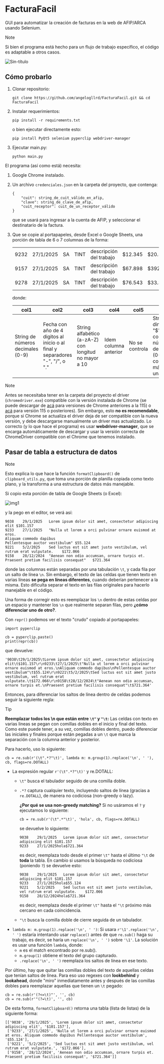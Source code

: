 # FacturaFacil
GUI para automatizar la creación de facturas en la web de AFIP/ARCA usando Selenium.

> [!NOTE]
> Si bien el programa está hecho para un flujo de trabajo específico, el código es adaptable a otros casos.

![Sin-título](https://github.com/user-attachments/assets/04dc84de-2c83-4bb1-93ac-7a3fb56dea10)

## Cómo probarlo

1. Clonar repositorio: 
    
    ```
    git clone https://github.com/angelogllrd/FacturaFacil.git && cd FacturaFacil
    ```

2. Instalar requerimientos: 

    ```
    pip install -r requirements.txt
    ```

    o bien ejecutar directamente esto:

    ```
    pip install PyQt5 selenium pyperclip webdriver-manager
    ```
3. Ejecutar main.py:
    ```
    python main.py
    ```

El programa (así como está) necesita:
1. Google Chrome instalado.

2. Un archivo `credenciales.json` en la carpeta del proyecto, que contenga:
    ```
    {
        "cuit": string_de_cuit_válido_en_afip,
        "clave": string_de_clave_de_afip,
        "cuit_receptor": cuit_de_un_receptor_válido
    }
    ```
    que se usará para ingresar a la cuenta de AFIP, y seleccionar el destinatario de la factura.

3. Que se copie al portapapeles, desde Excel o Google Sheets, una porción de tabla de 6 o 7 columnas de la forma:
   
    <table>
      <tr><td>9232</td><td>27/1/2025</td><td>SA</td><td>TINT</td><td>descripción del trabajo</td><td>$12.345</td><td>$20.500</td></tr>
      <tr><td>9157</td><td>27/1/2025</td><td>SA</td><td>TINT</td><td>descripción del trabajo</td><td>$67.898</td><td>$392.200</td></tr>
      <tr><td>9278</td><td>27/1/2025</td><td>SA</td><td>TINT</td><td>descripción del trabajo</td><td>$76.543</td><td>$33.3428</td></tr>
    </table>

    donde:
   
    |col1|col2|col3|col4|col5|col6|col7|
    |---|---|---|---|---|---|---|
    |String de números decimales (0-9)| Fecha con año de 4 digitos al inicio o al final y separadores "-", "/", o "." | String alfabético (a-zA-Z) con longitud no mayor a 10 | Idem columna anterior | No se controla | String de dinero sin "$" ni "." con números decimales (0-9) y como máximo una "," | (OPCIONAL) Idem columna anterior

> [!NOTE]
Antes se necesitaba tener en la carpeta del proyecto el driver (`chromedriver.exe`) compatible con la versión instalada de Chrome (se puede descargar de [acá](https://developer.chrome.com/docs/chromedriver/downloads) para versiones de Chrome anteriores a la 115) o [acá](https://googlechromelabs.github.io/chrome-for-testing/#stable) para versión 115 o posteriores). Sin embargo, esto **no es recomendable**, porque si Chrome se actualiza el driver deja de ser compatible con la nueva versión, y debe descargarse manualmente un driver mas actualizado.
Lo correcto (y lo que hace el programa) es usar **webdriver-manager**, que se encarga automáticamente de descargar y usar la versión correcta de ChromeDriver compatible con el Chrome que tenemos instalado.

## Pasar de tabla a estructura de datos

> [!NOTE]
> Esto explica lo que hace la función `formatClipboard()` de `clipboard_utils.py`, que toma una porción de planilla copiada como texto plano, y la transforma a una estructura de datos más manejable.

Si copio esta porción de tabla de Google Sheets (o Excel):

![img1](https://github.com/user-attachments/assets/aa1d496b-0d68-4289-bbfa-02b342522f00)

y la pego en el editor, se verá así:

```
9038	29/1/2025	Lorem ipsum dolor sit amet, consectetur adipiscing elit	$101.157
9233	27/1/2025	"Nulla ut lorem a orci pulvinar ornare euismod at eros.
Aliquam commodo dapibus
Pellentesque auctor vestibulum"	$55.124
9221	5/2/2025	Sed luctus est sit amet justo vestibulum, vel rutrum erat vulputate.	$172.066
9158	28/12/2024	"Aenean non odio accumsan, ornare turpis et.
Praesent pretium facilisis consequat"	$721.364
```

donde las columnas están separadas por una tabulación `\t`, y cada fila por un salto de línea `\n`. Sin embargo, el texto de las celdas que tienen texto en varias líneas **se pega en líneas diferentes**, cuando deberían pertenecer a la misma. Esto dificulta separar el texto en las filas originales para hacerlo manejable en el código.

Una forma de corregir esto es reemplazar los `\n` dentro de estas celdas por un espacio y mantener los `\n` que realmente separan filas, pero **¿cómo diferenciar uno de otro?**. 

Con `repr()` podemos ver el texto "crudo" copiado al portapapeles:

```
import pyperclip

cb = pyperclip.paste()
print(repr(cb))
````
que devuelve:

```
'9038\t29/1/2025\tLorem ipsum dolor sit amet, consectetur adipiscing elit\t$101.157\r\n9233\t27/1/2025\t"Nulla ut lorem a orci pulvinar ornare euismod at eros.\nAliquam commodo dapibus\nPellentesque auctor vestibulum"\t$55.124\r\n9221\t5/2/2025\tSed luctus est sit amet justo vestibulum, vel rutrum erat vulputate.\t$172.066\r\n9158\t28/12/2024\t"Aenean non odio accumsan, ornare turpis et.\nPraesent pretium facilisis consequat"\t$721.364'
```

Entonces, para diferenciar los saltos de línea dentro de celdas podemos seguir la siguiente regla:
> [!TIP]
> **Reemplazar todos los \n que están entre `\t"` y `"\t`:** Las celdas con texto en varias lineas se pegan con comillas dobles en el inicio y final del texto. Como este puede tener, a su vez, comillas dobles dentro, puedo diferenciar las iniciales y finales porque están pegadas a un `\t` que marca la separación con la columna anterior y posterior.

Para hacerlo, uso lo siguiente:

```
cb = re.sub(r'(\t".*?"\t)', lambda m: m.group(1).replace('\n', ' '), cb, flags=re.DOTALL)
```
* La expresión regular `r'(\t".*?"\t)'` y re.DOTALL:
    * `\t"` busca el tabulador seguido de una comilla doble.
    * `.*?` captura cualquier texto, incluyendo saltos de línea (gracias a `re.DOTALL`), de manera no codiciosa (non-greedy o lazy). 
    
        **¿Por qué se usa non-greedy matching?** Si no usáramos el `?` y ejecutamos lo siguiente:
        
        ```
        cb = re.sub(r'(\t".*"\t)', 'hola', cb, flags=re.DOTALL)
        ```

        se devuelve lo siguiente:
        
        ```
        9038	29/1/2025	Lorem ipsum dolor sit amet, consectetur adipiscing elit	$101.157
        9233	27/1/2025hola$721.364
        ```
        es decir, reemplaza todo desde el primer `\t"` hasta el último `"\t` de **toda** la tabla. En cambio si usamos la búsqueda no codiciosa (poniendo `?`) se devuelve esto:

        ```
        9038	29/1/2025	Lorem ipsum dolor sit amet, consectetur adipiscing elit	$101.157
        9233	27/1/2025hola$55.124
        9221	5/2/2025	Sed luctus est sit amet justo vestibulum, vel rutrum erat vulputate.	$172.066
        9158	28/12/2024hola$721.364
        ```
        es decir, reemplaza desde el primer `\t"` hasta el `"\t` próximo más cercano en cada coincidencia.

    * `"\t` busca la comilla doble de cierre seguida de un tabulador.
* `lambda m: m.group(1).replace('\n', ' ')`: Si usara `r'\1'.replace('\n', ' ')` estaría intentando usar `replace()` antes de que `re.sub()` haga su trabajo, es decir, se haría un `replace('\n', ' ')` sobre `'\1'`. La solución es usar una función `lambda`, donde:
    * `m` es el match encontrado por re.sub().
    * `m.group(1)` obtiene el texto del grupo capturado.
    * `.replace('\n', ' ')` reemplaza los saltos de línea en ese texto.

Por último, hay que quitar las comillas dobles del texto de aquellas celdas que tenían saltos de línea. Para eso uso regexes con **lookbehind** y **lookahead**, donde "miro" inmediatamente antes y después de las comillas dobles para reemplazar aquellas que tienen un `\t` pegado:

```
cb = re.sub(r'(?<=\t)"', '', cb)
cb = re.sub(r'"(?=\t)', '', cb)
```

De esta forma, `formatClipboard()` retorna una tabla (lista de listas) de la siguiente forma:

```
[['9038', '29/1/2025', 'Lorem ipsum dolor sit amet, consectetur adipiscing elit', '$101.157'],
 ['9233', '27/1/2025', 'Nulla ut lorem a orci pulvinar ornare euismod at eros. Aliquam commodo dapibus Pellentesque auctor vestibulum', '$55.124'],
 ['9221', '5/2/2025', 'Sed luctus est sit amet justo vestibulum, vel rutrum erat vulputate.', '$172.066'],
 ['9158', '28/12/2024', 'Aenean non odio accumsan, ornare turpis et. Praesent pretium facilisis consequat', '$721.364']]
```

